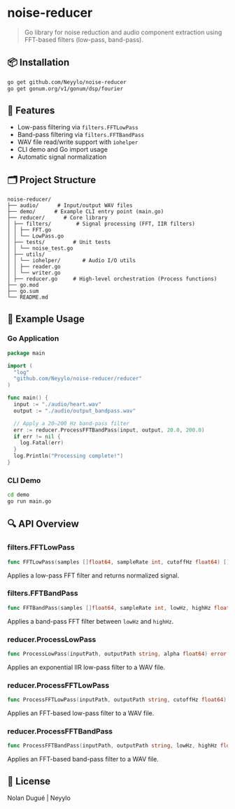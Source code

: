 # noise-reducer

> Go library for noise reduction and audio component extraction using FFT-based filters (low-pass, band-pass).

## 📦 Installation

```bash
go get github.com/Neyylo/noise-reducer
go get gonum.org/v1/gonum/dsp/fourier
```

## 🚀 Features

- Low-pass filtering via `filters.FFTLowPass`
- Band-pass filtering via `filters.FFTBandPass`
- WAV file read/write support with `iohelper`
- CLI demo and Go import usage
- Automatic signal normalization

## 🗂️ Project Structure

```
noise-reducer/
├── audio/      # Input/output WAV files
├── demo/      # Example CLI entry point (main.go)
├── reducer/      # Core library
│ ├── filters/        # Signal processing (FFT, IIR filters)
│ │ ├── FFT.go
│ │ └── LowPass.go
│ ├── tests/         # Unit tests
│ │ └── noise_test.go
│ ├── utils/
│ │ └── iohelper/       # Audio I/O utils
│ │ ├── reader.go
│ │ └── writer.go
│ ├── reducer.go     # High-level orchestration (Process functions)
├── go.mod
├── go.sum
└── README.md
```
## 📖 Example Usage

### Go Application

```go
package main

import (
  "log"
  "github.com/Neyylo/noise-reducer/reducer"
)

func main() {
  input := "./audio/heart.wav"
  output := "./audio/output_bandpass.wav"

  // Apply a 20–200 Hz band-pass filter
  err := reducer.ProcessFFTBandPass(input, output, 20.0, 200.0)
  if err != nil {
    log.Fatal(err)
  }
  log.Println("Processing complete!")
}
```

### CLI Demo

```bash
cd demo
go run main.go
```

## 🔍 API Overview

### filters.FFTLowPass
```go
func FFTLowPass(samples []float64, sampleRate int, cutoffHz float64) []float64
```
Applies a low-pass FFT filter and returns normalized signal.

### filters.FFTBandPass
```go
func FFTBandPass(samples []float64, sampleRate int, lowHz, highHz float64) []float64
```
Applies a band-pass FFT filter between `lowHz` and `highHz`.

### reducer.ProcessLowPass
```go
func ProcessLowPass(inputPath, outputPath string, alpha float64) error
```
Applies an exponential IIR low-pass filter to a WAV file.

### reducer.ProcessFFTLowPass
```go
func ProcessFFTLowPass(inputPath, outputPath string, cutoffHz float64) error
```
Applies an FFT-based low-pass filter to a WAV file.

### reducer.ProcessFFTBandPass
```go
func ProcessFFTBandPass(inputPath, outputPath string, lowHz, highHz float64) error
```
Applies an FFT-based band-pass filter to a WAV file.

## 📄 License

Nolan Dugué | Neyylo
